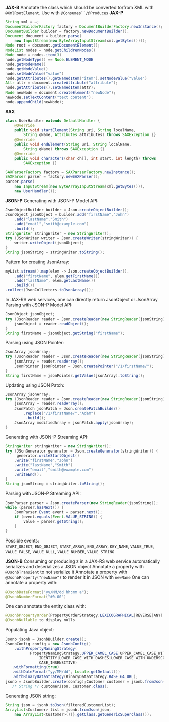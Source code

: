 **JAX-B** Annotate the class which should be converted to/from XML with `@XmlRootElement`. Use with `@Consumes``/@Produces`
**JAX-P** 
```Java
String xml = …;  
DocumentBuilderFactory factory = DocumentBuilderFactory.newInstance();  
DocumentBuilder builder = factory.newDocumentBuilder();  
Document document = builder.parse(  
    new InputStream(new ByteArrayInputStream(xml.getBytes())));  
Node root = document.getDocumentElement();
NodeList nodes = node.getChildrenNodes()
Node node = nodes.item(3)
node.getNodeType() == Node.ELEMENT_NODE
node.getNodeName()
node.getNodeValue()
node.setNodeValue("value")
node.getAttributes().getNamedItem("item").setNodeValue("value")
Attr attr = document.createAttribute("attribute");  
node.getAttributes().setNamedItem(attr);
Node newNode = document.createElement("newNode");  
newNode.setTextContent("text content");  
node.appendChild(newNode);
```
**SAX**
```Java
class UserHandler extends DefaultHandler {  
    @Override  
    public void startElement(String uri, String localName,  
        String qName, Attributes attributes) throws SAXException {}  
    @Override  
    public void endElement(String uri, String localName,  
        String qName) throws SAXException {}  
    @Override  
    public void characters(char ch[], int start, int length) throws 
	    SAXException {}

SAXParserFactory factory = SAXParserFactory.newInstance();  
SAXParser parser = factory.newSAXParser();  
parser.parse(  
    new InputStream(new ByteArrayInputStream(xml.getBytes())),  
    new UserHandler());
```
**JSON-P** Generating with JSON-P Model API:  
```Java
JsonObjectBuilder builder = Json.createObjectBuilder();  
JsonObject jsonObject = builder.add("firstName","John")  
    .add("lastName","Smith")  
    .add("email","smith@example.com")  
    .build();  
StringWriter stringWriter = new StringWriter();  
try (JSonWriter writer = Json.createWriter(stringWriter)) {  
    writer.writeObject(jsonObject);  
}  
String jsonString = stringWriter.toString();
```
Pattern for creating JsonArray:  
```Java
myList.stream().map(elem -> Json.createObjectBuilder().  
    .add("firstName", elem.getFirstName())  
    .add("lastName", elem.getLastName())  
    .build())  
.collect(JsonCollectors.toJsonArray());
```
In JAX-RS web services, one can directly return JsonObject or JsonArray
Parsing with JSON-P Model API:  
```Java
JsonObject jsonObject;  
try (JsonReader reader = Json.createReader(new StringReader(jsonString))) {  
    jsonObject = reader.readObject();  
}  
String firstName = jsonObject.getString("firstName");
```
Parsing using JSON Pointer:  
```Java
JsonArray jsonArray;  
try (JsonReader reader = Json.createReader(new StringReader(jsonString))) {  
    jsonArray = reader.readArray();  
    JsonPointer jsonPointer = Json.createPointer("/1/firstName/");  
}  
String firstName = jsonPointer.getValue(jsonArray).toString();
```
Updating using JSON Patch:  
```Java
JsonArray jsonArray;  
try (JsonReader reader = Json.createReader(new StringReader(jsonString))) {  
    jsonArray = reader.readArray();  
    JsonPatch jsonPatch = Json.createPatchBuilder()  
        .replace("/1/firstName/","Adam")  
         .build();  
    JsonArray modifiedArray = jsonPatch.apply(jsonArray);  
}
```
Generating with JSON-P Streaming API:  
```Java
StringWriter stringWriter = new StringWriter();  
try (JSonGenerator generator = Json.createGenerator(stringWriter)) {  
     generator.writeStartObject()  
    .write("firstName","John")  
    .write("lastName","Smith")  
    .write("email","smith@example.com")  
    .writeEnd();  
}  
String jsonString = stringWriter.toString();
```
Parsing with JSON-P Streaming API:  
```Java
JsonParser parser = Json.createParser(new StringReader(jsonString));  
while (parser.hasNext()) {  
    JsonParser.Event event = parser.next();  
    if (event.equals(Event.VALUE_STRING)) {  
        value = parser.getString();  
    }  
}
```
Possible events:  
`START_OBJECT`, `END_OBJECT`, `START_ARRAY`, `END_ARRAY`, `KEY_NAME`, `VALUE_TRUE`, `VALUE_FALSE`, `VALUE_NULL`, `VALUE_NUMBER`, `VALUE_STRING`

**JSON-B**
Consuming or producing z in a JAX-RS web service automatically serializes and deserializes a JSON object
Annotate a property with `@JsonbTransient` to not serialize it
Annotate a property with `@JsonbProperty("newName")` to render it in JSON with `newName`
One can annotate a property with:  
```Java
@JsonbDateFormat("yy/MM/dd hh:mm a");  
@JsonbNumberFormat("#0.00")
```
One can annotate the entity class with:  
```Java
@JsonbPropertyOrder(PropertyOrderStrategy.LEXICOGRAPHICAL|REVERSE|ANY)  
@JsonbNullable to display nulls
```
Populating Java object:  
 ```Java
Jsonb jsonb = JsonbBuilder.create();  
JsonbConfig config = new JsonbConfig()  
    .withPropertyNamingStrategy(  
            PropertyNamingStrategy.UPPER_CAMEL_CASE|UPPER_CAMEL_CASE_WITH_SPACES|  
                IDENTITY|LOWER_CASE_WITH_DASHES|LOWER_CASE_WITH_UNDERSCORES|  
                CASE_INSENSITIVE)  
    .withFormatting(true)  
    .withDateFormat("yy/MM/dd", Locale.getDefault())  
    .withBinaryDataStrategy(BinaryDataStrategy.BASE_64_URL);  
jsonb = JsonbBuilder.create(config);Customer customer = jsonb.fromJson(
	/* String */ customerJson, Customer.class);
```
Generating JSON string:  
```Java
String json = jsonb.toJson(filteredCustomerList);  
ArrayList<Customer> list = jsonb.fromJson(json,  
    new ArrayList<Customer>(){}.getClass.getGenericSuperclass());
```